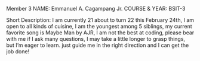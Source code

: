 

Member 3
NAME: Emmanuel A. Cagampang Jr.
COURSE & YEAR: BSIT-3

Short Description: I am currently 21 about to turn 22 this February 24th, I am open to all kinds of cuisine, I am the youngest among 5 siblings, my current favorite song is Maybe Man by AJR, I am not the best at coding, please bear with me if I ask many questions, I may take a little longer to grasp things, but I’m eager to learn. just guide me in the right direction and I can get the job done!
